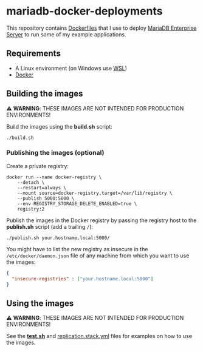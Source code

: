# mariadb-docker-deployments

This repository contains [Dockerfiles](https://docs.docker.com/engine/reference/builder) that I use to deploy [MariaDB Enterprise Server](https://mariadb.com) to run some of my example applications.

## Requirements

  * A Linux environment (on Windows use [WSL](https://learn.microsoft.com/windows/wsl))
  * [Docker](https://www.docker.com)

## Building the images

  ⚠️ **WARNING**: THESE IMAGES ARE NOT INTENDED FOR PRODUCTION ENVIRONMENTS!

Build the images using the **build.sh** script:
```shell
./build.sh
```

### Publishing the images (optional)

Create a private registry:

```shell
docker run --name docker-registry \
	--detach \
	--restart=always \
	--mount source=docker-registry,target=/var/lib/registry \
	--publish 5000:5000 \
	--env REGISTRY_STORAGE_DELETE_ENABLED=true \
	registry:2
```
Publish the images in the Docker registry by passing the registry host to the **publish.sh** script (add a trailing `/`):

```shell
./publish.sh your.hostname.local:5000/
```

You might have to list the new registry as insecure in the `/etc/docker/daemon.json` file of any machine from which you want to use the images:

```json
{
  "insecure-registries" : ["your.hostname.local:5000"]
}
```

## Using the images

  ⚠️ **WARNING**: THESE IMAGES ARE NOT INTENDED FOR PRODUCTION ENVIRONMENTS!

See the **[test.sh](test.sh)** and [replication.stack.yml](stacks/replication.stack.yml) files for examples on how to use the images.
